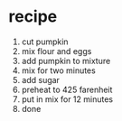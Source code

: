 # recipe
1. cut pumpkin
1. mix flour and eggs
1. add pumpkin to mixture
1. mix for two minutes
1. add sugar
1. preheat to 425 farenheit
1. put in mix for 12 minutes
1. done
